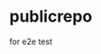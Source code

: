 # publicrepo
for e2e test















































































































































































































































































































































































































































































































































































































































































































































































































































































































































































































































































































































































































































































































































































































































































































































































































































































































































































































































































































































































































































































































































































































































































































































































































































































































































































































































































































































































































































































































































































































































































































































































